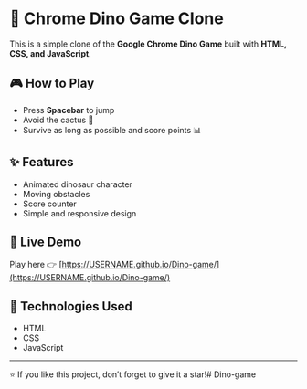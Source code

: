 # 🦖 Chrome Dino Game Clone

This is a simple clone of the **Google Chrome Dino Game** built with **HTML, CSS, and JavaScript**.  

## 🎮 How to Play
- Press **Spacebar** to jump
- Avoid the cactus 🌵
- Survive as long as possible and score points 📊

## ✨ Features
- Animated dinosaur character
- Moving obstacles
- Score counter
- Simple and responsive design

## 🚀 Live Demo
Play here 👉 [https://USERNAME.github.io/Dino-game/](https://USERNAME.github.io/Dino-game/)

## 📌 Technologies Used
- HTML
- CSS
- JavaScript

---
⭐ If you like this project, don’t forget to give it a star!# Dino-game
